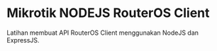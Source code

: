 # Mikrotik NODEJS RouterOS Client
Latihan membuat API RouterOS Client menggunakan NodeJS dan ExpressJS.
